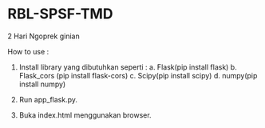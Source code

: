# RBL-SPSF-TMD
2 Hari Ngoprek ginian

How to use :
1. Install library yang dibutuhkan seperti :
    a. Flask(pip install flask)
    b. Flask_cors (pip install flask-cors)
    c. Scipy(pip install scipy)
    d. numpy(pip install numpy)

2. Run app_flask.py.
3. Buka index.html menggunakan browser.
